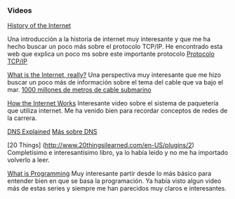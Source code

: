 
### Videos

[History of the Internet](https://www.youtube.com/watch?v=9hIQjrMHTv4)

Una introducción a la historia de internet muy interesante y que me ha hecho buscar un poco más sobre el protocolo TCP/IP. He encontrado esta web que explica un poco ms sobre este importante protocolo
[Protocolo TCP/IP](http://www.thegeekstuff.com/2011/11/tcp-ip-fundamentals/)

[What is the Internet, really?](https://www.youtube.com/watch?v=XE_FPEFpHt4)
Una perspectiva muy interesante que me hizo buscar un poco más de información sobre el tema del cable que va bajo el mar.
[1000 millones de metros de cable submarino](https://www.xataka.com/historia-tecnologica/1-000-millones-de-metros-de-cable-submarino-son-los-responsables-de-que-tengas-internet-en-casa)

[How the Internet Works](https://www.youtube.com/watch?v=7_LPdttKXPc)
Interesante video sobre el sistema de paquetería que utiliza internet. Me ha venido bien para recordar conceptos de redes de la carrera.

[DNS Explained](https://www.youtube.com/watch?v=72snZctFFtA)
[Más sobre DNS](https://www.xatakamovil.com/conectividad/como-funciona-internet-dns)

[20 Things]
(http://www.20thingsilearned.com/en-US/plugins/2)
Completísimo e interesantísimo libro, ya lo había leido y no me ha importado volverlo a leer.

[What is Programming](https://www.lynda.com/Developer-Programming-Foundations-tutorials/What-programming/83603/90430-4.html)
Muy interesante partir desde lo más básico para entender bien en que se basa la programación. Ya había visto algun video más de estas series y siempre me han parecidos muy claros e interesantes.

